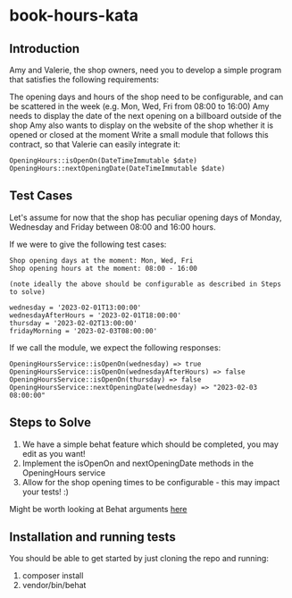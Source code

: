 # book-hours-kata

## Introduction 
Amy and Valerie, the shop owners, need you to develop a simple program that satisfies the following requirements:

The opening days and hours of the shop need to be configurable, and can be scattered in the week (e.g. Mon, Wed, Fri from 08:00 to 16:00)
Amy needs to display the date of the next opening on a billboard outside of the shop
Amy also wants to display on the website of the shop whether it is opened or closed at the moment
Write a small module that follows this contract, so that Valerie can easily integrate it:

```
OpeningHours::isOpenOn(DateTimeImmutable $date)
OpeningHours::nextOpeningDate(DateTimeImmutable $date)
```

## Test Cases

Let's assume for now that the shop has peculiar opening days of Monday, Wednesday and Friday between 08:00 and 16:00 hours.

If we were to give the following test cases: 

```
Shop opening days at the moment: Mon, Wed, Fri
Shop opening hours at the moment: 08:00 - 16:00

(note ideally the above should be configurable as described in Steps to solve)

wednesday = '2023-02-01T13:00:00'
wednesdayAfterHours = '2023-02-01T18:00:00'
thursday = '2023-02-02T13:00:00'
fridayMorning = '2023-02-03T08:00:00'

```

If we call the module, we expect the following responses:

```
OpeningHoursService::isOpenOn(wednesday) => true
OpeningHoursService::isOpenOn(wednesdayAfterHours) => false
OpeningHoursService::isOpenOn(thursday) => false
OpeningHoursService::nextOpeningDate(wednesday) => "2023-02-03 08:00:00"
```

## Steps to Solve

1. We have a simple behat feature which should be completed, you may edit as you want!
2. Implement the isOpenOn and nextOpeningDate methods in the OpeningHours service
3. Allow for the shop opening times to be configurable - this may impact your tests! :) 

Might be worth looking at Behat arguments [here](https://behat.org/en/latest/user_guide/context/definitions.html)

## Installation and running tests

You should be able to get started by just cloning the repo and running: 

1. composer install 
2. vendor/bin/behat
